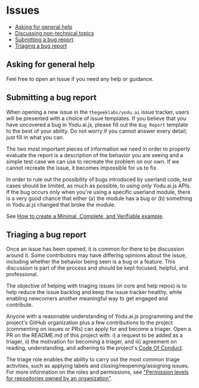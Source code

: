 # Issues

* [Asking for general help](#asking-for-general-help)
* [Discussing non-technical topics](#discussing-non-technical-topics)
* [Submitting a bug report](#submitting-a-bug-report)
* [Triaging a bug report](#triaging-a-bug-report)

## Asking for general help

Feel free to open an Issue if you need any help or guidance.

## Submitting a bug report

When opening a new issue in the `thegeeklabs/yodu.ai` issue tracker, users will be
presented with a choice of issue templates. If you believe that you have
uncovered a bug in Yodu.ai.js, please fill out the `Bug Report` template to the
best of your ability. Do not worry if you cannot answer every detail; just fill
in what you can.

The two most important pieces of information we need in order to properly
evaluate the report is a description of the behavior you are seeing and a simple
test case we can use to recreate the problem on our own. If we cannot recreate
the issue, it becomes impossible for us to fix.

In order to rule out the possibility of bugs introduced by userland code, test
cases should be limited, as much as possible, to using _only_ Yodu.ai.js APIs.
If the bug occurs only when you're using a specific userland module, there is
a very good chance that either (a) the module has a bug or (b) something in
Yodu.ai.js changed that broke the module.

See [How to create a Minimal, Complete, and Verifiable example](https://stackoverflow.com/help/mcve).

## Triaging a bug report

Once an issue has been opened, it is common for there to be discussion
around it. Some contributors may have differing opinions about the issue,
including whether the behavior being seen is a bug or a feature. This discussion
is part of the process and should be kept focused, helpful, and professional.

The objective of helping with triaging issues (in core and help repos) is to
help reduce the issue backlog and keep the issue tracker healthy, while enabling
newcomers another meaningful way to get engaged and contribute.

Anyone with a reasonable understanding of Yodu.ai.js programming and the
project's GitHub organization plus a few contributions to the project
(commenting on issues or PRs) can apply for and become a triager. Open a PR
on the README.md of this project with: i) a request to be added as a triager,
ii) the motivation for becoming a triager, and iii) agreement on reading,
understanding, and adhering to the project's [Code Of Conduct]().

The triage role enables the ability to carry out the most common triage
activities, such as applying labels and closing/reopening/assigning issues.
For more information on the roles and permissions, see ["Permission levels for
repositories owned by an organization"](https://docs.github.com/en/github/setting-up-and-managing-organizations-and-teams/repository-permission-levels-for-an-organization#permission-levels-for-repositories-owned-by-an-organization).
